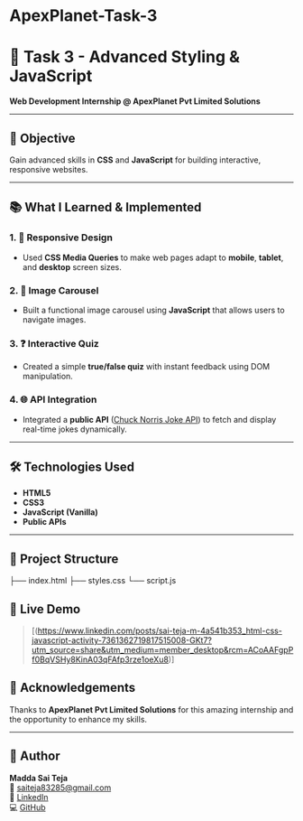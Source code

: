 # ApexPlanet-Task-3
# 🚀 Task 3 - Advanced Styling & JavaScript  
**Web Development Internship @ ApexPlanet Pvt Limited Solutions**

---

## 📌 Objective  
Gain advanced skills in **CSS** and **JavaScript** for building interactive, responsive websites.

---

## 📚 What I Learned & Implemented  

### 1. 📱 Responsive Design  
- Used **CSS Media Queries** to make web pages adapt to **mobile**, **tablet**, and **desktop** screen sizes.

### 2. 🎠 Image Carousel  
- Built a functional image carousel using **JavaScript** that allows users to navigate images.

### 3. ❓ Interactive Quiz  
- Created a simple **true/false quiz** with instant feedback using DOM manipulation.

### 4. 🌐 API Integration  
- Integrated a **public API** ([Chuck Norris Joke API](https://api.chucknorris.io/)) to fetch and display real-time jokes dynamically.

---

## 🛠️ Technologies Used  
- **HTML5**  
- **CSS3**  
- **JavaScript (Vanilla)**  
- **Public APIs**

---

## 📁 Project Structure  
├── index.html
├── styles.css
└── script.js

## 🔗 Live Demo  
> [(https://www.linkedin.com/posts/sai-teja-m-4a541b353_html-css-javascript-activity-7361362719817515008-GKt7?utm_source=share&utm_medium=member_desktop&rcm=ACoAAFgpPf0BqVSHy8KinA03qFAfp3rze1oeXu8)]

## 🙏 Acknowledgements  
Thanks to **ApexPlanet Pvt Limited Solutions** for this amazing internship and the opportunity to enhance my skills.

---

## 📌 Author  
**Madda Sai Teja**  
📧 [saiteja83285@gmail.com](mailto:saiteja83285@gmail.com)  
🔗 [LinkedIn](https://www.linkedin.com/in/sai-teja-m-4a541b353/)  
💻 [GitHub](https://github.com/saiteja8328)  
